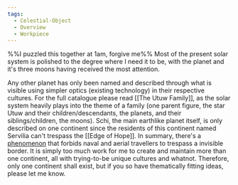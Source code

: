 ```yaml
---
tags:
  - Celestial-Object
  - Overview
  - Workpiece
---
```

%%I puzzled this together at 1am, forgive me%%
Most of the present solar system is polished to the degree where I need it to be, with the planet and it's three moons having received the most attention.

Any other planet has only been named and described through what is visible using simpler optics (existing technology) in their respective cultures.
For the full catalogue please read [[The Utuw Family]], as the solar system heavily plays into the theme of a family (one parent figure, the star Utuw and their children/descendants, the planets, and their siblings/children, the moons). 
Schi, the main earthlike planet itself, is only described on one continent since the residents of this continent named Servilia can't trespass the [[Edge of Hope]].
	In summary, there's a [phenomenon](Edge%20Kraken.md.md) that forbids naval and aerial travellers to trespass a invisible border.
It is simply too much work for me to create and maintain more than one continent, all with trying-to-be unique cultures and whatnot.
Therefore, only one continent shall exist, but if you so have thematically fitting ideas, please let me know.
